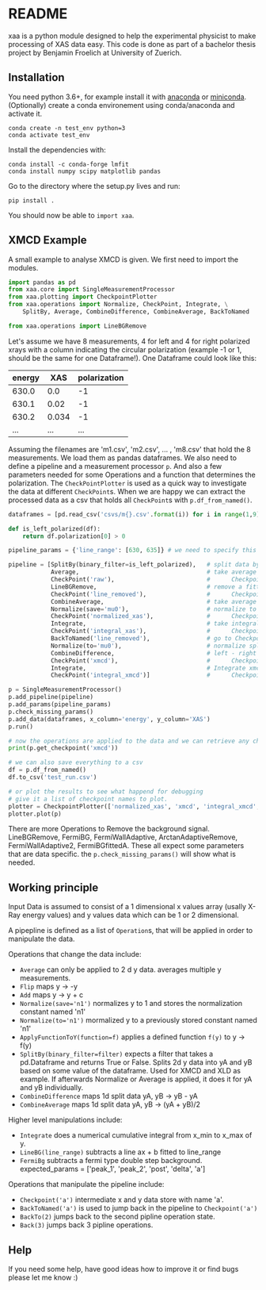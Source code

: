 # README #

xaa is a python module designed to help the experimental physicist to make processing of XAS data easy. This code is done as part of a bachelor thesis project by Benjamin Froelich at University of Zuerich.

## Installation ##

You need python 3.6+, for example install it with [anaconda](https://www.anaconda.com) or [miniconda](https://conda.io). (Optionally) create a conda environement using conda/anaconda and activate it.

	conda create -n test_env python=3
	conda activate test_env

Install the dependencies with:

    conda install -c conda-forge lmfit
    conda install numpy scipy matplotlib pandas

Go to the directory where the setup.py lives and run:

	pip install .

You should now be able to `import xaa`.

## XMCD Example ##

A small example to analyse XMCD is given. We first need to import the modules.

```python
import pandas as pd
from xaa.core import SingleMeasurementProcessor
from xaa.plotting import CheckpointPlotter
from xaa.operations import Normalize, CheckPoint, Integrate, \
    SplitBy, Average, CombineDifference, CombineAverage, BackToNamed

from xaa.operations import LineBGRemove
```

Let's assume we have 8 measurements, 4 for left and 4 for right polarized xrays with a column indicating the circular polarization (example -1 or 1, should be the same for one Dataframe!). One Dataframe could look like this:

| energy | XAS   | polarization |
|--------|-------|--------------|
| 630.0  | 0.0   | -1           |
| 630.1  | 0.02  | -1           |
| 630.2  | 0.034 | -1           |
| ...    | ...   | ...          |

Assuming the filenames are 'm1.csv', 'm2.csv', ... , 'm8.csv' that hold the 8 measurements. We load them as pandas dataframes. We also need to define a pipeline and a measurement processor `p`. And also a few parameters needed for some Operations and a function that determines the polarization. The `CheckPointPlotter` is used as a quick way to investigate the data at different `CheckPoint`s. When we are happy we can extract the processed data as a csv that holds all `CheckPoint`s with `p.df_from_named()`.

```python
dataframes = [pd.read_csv('csvs/m{}.csv'.format(i)) for i in range(1,9)]

def is_left_polarized(df):
    return df.polarization[0] > 0

pipeline_params = {'line_range': [630, 635]} # we need to specify this because of the LineBgRemove Operation.

pipeline = [SplitBy(binary_filter=is_left_polarized),   # split data by left and right polarization
            Average,                                    # take average of left and right individually
            CheckPoint('raw'),                          #      Checkpoint named 'raw'
            LineBGRemove,                               # remove a fitted line fitted to 'line_range'
            CheckPoint('line_removed'),                 #      Checkpoint named 'line_removed'
            CombineAverage,                             # take average of left and right
            Normalize(save='mu0'),                      # normalize to maximum and save max as 'mu0'
            CheckPoint('normalized_xas'),               #      Checkpoint
            Integrate,                                  # take integral numerically
            CheckPoint('integral_xas'),                 #      Checkpoint
            BackToNamed('line_removed'),                # go to Checkpoint 'line_removed' -> split data
            Normalize(to='mu0'),                        # normalize split data (divide both by 'mu0')
            CombineDifference,                          # left - right
            CheckPoint('xmcd'),                         #      Checkpoint named 'xmcd'
            Integrate,                                  # Integrate xmcd
            CheckPoint('integral_xmcd')]                #      Checkpoint named 'integral_xmcd'

p = SingleMeasurementProcessor()
p.add_pipeline(pipeline)
p.add_params(pipeline_params)
p.check_missing_params()
p.add_data(dataframes, x_column='energy', y_column='XAS')
p.run()

# now the operations are applied to the data and we can retrieve any checkpoint with
print(p.get_checkpoint('xmcd'))

# we can also save everything to a csv
df = p.df_from_named()
df.to_csv('test_run.csv')

# or plot the results to see what happend for debugging
# give it a list of checkpoint names to plot.
plotter = CheckpointPlotter(['normalized_xas', 'xmcd', 'integral_xmcd', 'line_removed'])
plotter.plot(p)

```

There are more Operations to Remove the background signal. LineBGRemove, FermiBG, FermiWallAdaptive, ArctanAdaptiveRemove, FermiWallAdaptive2, FermiBGfittedA. These all expect some parameters that are data specific. the `p.check_missing_params()` will show what is needed.

## Working principle ##

Input Data is assumed to consist of a 1 dimensional x values array (usally X-Ray energy values) and y values data which can be 1 or 2 dimensional.

A pipepline is defined as a list of `Operation`s, that will be applied in order to manipulate the data.

Operations that change the data include:

* `Average` can only be applied to 2 d y data. averages multiple y measurements.
* `Flip` maps y &rarr; -y
* `Add` maps y &rarr; y + c
* `Normalize(save='n1')` normalizes y to 1 and stores the normalization constant named 'n1'
* `Normalize(to='n1')` mormalized y to a previously stored constant named 'n1'
* `ApplyFunctionToY(function=f)` applies a defined function `f(y)` to y &rarr; f(y)
* `SplitBy(binary_filter=filter)` expects a filter that takes a pd.Dataframe and returns True or False. Splits 2d y data into yA and yB based on some value of the dataframe. Used for XMCD and XLD as example. If afterwards Normalize or Average is applied, it does it for yA and yB individually.
* `CombineDifference` maps 1d split data yA, yB &rarr; yB - yA
* `CombineAverage` maps 1d split data yA, yB &rarr; (yA + yB)/2

Higher level manipulations include:

* `Integrate` does a numerical cumulative integral from x_min to x_max of y.
* `LineBG(line_range)` subtracts a line ax + b fitted to line_range
* `FermiBg` subtracts a fermi type double step background. expected_params = ['peak_1', 'peak_2', 'post', 'delta', 'a']

Operations that manipulate the pipeline include:

* `Checkpoint('a')` intermediate x and y data store with name 'a'.
* `BackToNamed('a')` is used to jump back in the pipeline to `Checkpoint('a')`
* `BackTo(2)` jumps back to the second pipline operation state.
* `Back(3)` jumps back 3 pipline operations.


## Help ##

If you need some help, have good ideas how to improve it or find bugs please let me know :)
